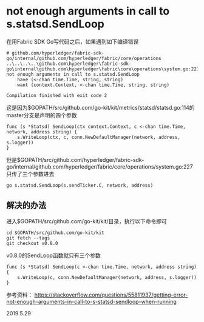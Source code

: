 # not enough arguments in call to s.statsd.SendLoop

在用Fabric SDK Go写代码之后，如果遇到如下编译错误

	# github.com/hyperledger/fabric-sdk-go/internal/github.com/hyperledger/fabric/core/operations
	..\..\..\..\github.com\hyperledger\fabric-sdk-go\internal\github.com\hyperledger\fabric\core\operations\system.go:227:23: not enough arguments in call to s.statsd.SendLoop
		have (<-chan time.Time, string, string)
		want (context.Context, <-chan time.Time, string, string)

	Compilation finished with exit code 2
	
这是因为$GOPATH/src/github.com/go-kit/kit/metrics/statsd/statsd.go:114的master分支是声明的四个参数

	func (s *Statsd) SendLoop(ctx context.Context, c <-chan time.Time, network, address string) {
		s.WriteLoop(ctx, c, conn.NewDefaultManager(network, address, s.logger))
	}
	
但是$GOPATH/src/github.com/hyperledger/fabric-sdk-go/internal/github.com/hyperledger/fabric/core/operations/system.go:227只传了三个参数进去

	go s.statsd.SendLoop(s.sendTicker.C, network, address)
	
## 解决的办法

进入$GOPATH/src/github.com/go-kit/kit/目录，执行以下命令即可

	cd $GOPATH/src/github.com/go-kit/kit
	git fetch --tags
	git checkout v0.8.0

v0.8.0的SendLoop函数就只有三个参数

	func (s *Statsd) SendLoop(c <-chan time.Time, network, address string) {
		s.WriteLoop(c, conn.NewDefaultManager(network, address, s.logger))
	}
	
参考资料： https://stackoverflow.com/questions/55811937/getting-error-not-enough-arguments-in-call-to-s-statsd-sendloop-when-running

2019.5.29

